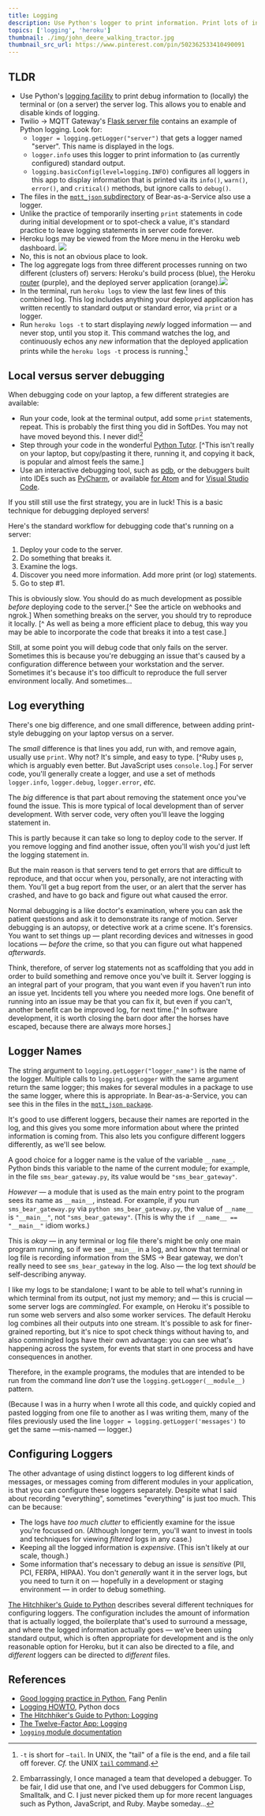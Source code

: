 ```yaml
---
title: Logging
description: Use Python's logger to print information. Print lots of information. How to view logs on Heroku. Kinds of debugging. The similarities and differences between local and server debugging.
topics: ['logging', 'heroku']
thumbnail: ./img/john_deere_walking_tractor.jpg
thumbnail_src_url: https://www.pinterest.com/pin/502362533410490091
---
```


## TLDR

* Use Python's [logging facility](http://docs.python-guide.org/en/latest/writing/logging/) to print debug information to (locally) the terminal or (on a server) the server log. This allows you to enable and disable kinds of logging.
* Twilio → MQTT Gateway's [Flask server file](https://github.com/olin-build/twilio-mqtt-gateway/blob/master/twilio_gateway.py) contains an example of Python logging. Look for:
  *  `logger = logging.getLogger("server")` that gets a logger named "server". This name is displayed in the logs.
  *  `logger.info` uses this logger to print information to (as currently configured) standard output.
  *  `logging.basicConfig(level=logging.INFO)` configures all loggers in this app to display information that is printed via its `info()`, `warn()`, `error()`, and `critical()` methods, but ignore calls to `debug()`.
* The files in the [`mqtt_json` subdirectory](https://github.com/olinlibrary/bear-as-a-service/tree/master/mqtt_json) of Bear-as-a-Service also use a logger.
* Unlike the practice of temporarily inserting `print` statements in code during initial development or to spot-check a value, it's standard practice to leave logging statements in server code forever.
* Heroku logs may be viewed from the More menu in the Heroku web dashboard. ![](../img/heroku-logs-menu-item.png)
* No, this is not an obvious place to look.
* The log aggregate logs from three different processes running on two different (clusters of) servers: Heroku's build process (blue), the Heroku [router](https://devcenter.heroku.com/articles/http-routing) (purple), and the deployed server application (orange).![](../img/heroku-logs-2.png)
* In the terminal, run `heroku logs` to view the last few lines of this combined log. This log includes anything your deployed application has written recently to standard output or standard error, via `print` or a logger.
* Run `heroku logs -t` to start displaying *newly* logged information — and never stop, until you stop it. This command watches the log, and continuously echos any *new* information that the deployed application prints while the `heroku logs -t` process is running.[^1]

## Local versus server debugging

When debugging code on your laptop, a few different strategies are available:

* Run your code, look at the terminal output, add some `print` statements, repeat. This is probably the first thing you did in SoftDes. You may not have moved beyond this. I never did![^2]
* Step through your code in the wonderful [Python Tutor](http://www.pythontutor.com/). [^This isn't really on your laptop, but copy/pasting it there, running it, and copying it back, is popular and almost feels the same.]
* Use an interactive debugging tool, such as [pdb](https://docs.python.org/3/library/pdb.html), or the debuggers built into IDEs such as [PyCharm](https://www.jetbrains.com/pycharm/), or available [for Atom](https://atom.io/packages/python-debugger) and for [Visual Studio Code](https://code.visualstudio.com/docs/python/debugging).

If you still still use the first strategy, you are in luck! This is a basic technique for debugging deployed servers!

Here's the standard workflow for debugging code that's running on a server:

1. Deploy your code to the server.
2. Do something that breaks it.
3. Examine the logs.
4. Discover you need more information. Add more print (or log) statements.
5. Go to step #1.

This is obviously slow. You should do as much development as possible *before* deploying code to the server.[^ See the article on webhooks and ngrok.] When something breaks on the server, you should try to reproduce it locally. [^ As well as being a more efficient place to debug, this way you may be able to incorporate the code that breaks it into a test case.]

Still, at some point you will debug code that only fails on the server. Sometimes this is because you're debugging an issue that's caused by a configuration difference between your workstation and the server. Sometimes it's because it's too difficult to reproduce the full server environment locally. And sometimes…

## Log everything

There's one big difference, and one small difference, between adding print-style debugging on your laptop versus on a server.

The *small* difference is that lines you add, run with, and remove again, usually use `print`. Why not? It's simple, and easy to type. [^Ruby uses `p`, which is arguably even better. But JavaScript uses `console.log`.] For server code, you'll generally create a logger, and use a set of methods `logger.info`, `logger.debug`, `logger.error`, *etc.*

The *big* difference is that part about removing the statement once you've found the issue. This is more typical of local development than of server development. With server code, very often you'll leave the logging statement in.

This is partly because it can take so long to deploy code to the server. If you remove logging and find another issue, often you'll wish you'd just left the logging statement in.

But the main reason is that servers tend to get errors that are difficult to reproduce, and that occur when you, personally, are not interacting with them. You'll get a bug report from the user, or an alert that the server has crashed, and have to go back and figure out what caused the error.

Normal debugging is a like doctor's examination, where you can ask the patient questions and ask it to demonstrate its range of motion. Server debugging is an autopsy, or detective work at a crime scene. It's forensics. You want to set things up — plant recording devices and witnesses in good locations — *before* the crime, so that you can figure out what happened *afterwards*.

Think, therefore, of server log statements not as scaffolding that you add in order to build something and remove once you've built it. Server logging is an integral part of your program, that you want even if you haven't run into an issue yet. Incidents tell you where you needed more logs. One benefit of running into an issue may be that you can fix it, but even if you can't, another benefit can be improved log, for next time.[^ In software development, it is worth closing the barn door after the horses have escaped, because there are always more horses.]

## Logger Names

The string argument to `logging.getLogger("logger_name")` is the name of the logger. Multiple calls to `logging.getLogger` with the same argument return the same logger; this makes for several modules in a package to use the same logger, where this is appropriate. In Bear-as-a-Service, you can see this in the files in the [`mqtt_json package`](https://github.com/olinlibrary/bear-as-a-service/tree/master/mqtt_json).

It's good to use different loggers, because their names are reported in the log, and this gives you some more information about where the printed information is coming from. This also lets you configure different loggers differently, as we'll see below.

A good choice for a logger name is the value of the variable `__name__`. Python binds this variable to the name of the current module; for example, in the file `sms_bear_gateway.py`, its value would be `"sms_bear_gateway"`.

*However* — a module that is used as the main entry point to the program sees its name as `__main__`, instead. For example, if you run `sms_bear_gateway.py` via `python sms_bear_gateway.py`, the value of `__name__` is `"__main__"`, not `"sms_bear_gateway"`. (This is why the `if __name__ == "__main__"` idiom works.)

This is *okay* — in any terminal or log file there's might be only one main program running, so if we see `__main__` in a log, and know that terminal or log file is recording information from the SMS → Bear gateway, we don't really need to see `sms_bear_gateway` in the log. Also — the log text *should* be self-describing anyway.

I like my logs to be standalone; I want to be able to tell what's running in which terminal from its output, not just my memory; and — this is crucial — some server logs are *commingled*. For example, on Heroku it's possible to run some web servers and also some worker services. The default Heroku log combines all their outputs into one stream. It's possible to ask for finer-grained reporting, but it's nice to spot check things without having to, and also commingled logs have their own advantage: you can see what's happening across the system, for events that start in one process and have consequences in another.

Therefore, in the example programs, the modules that are intended to be run from the command line *don't* use the `logging.getLogger(__module__)` pattern.

(Because I was in a hurry when I wrote all this code, and quickly copied and pasted logging from one file to another as I was writing them, many of the files previously used the line `logger = logging.getLogger('messages')` to get the same —mis-named — logger.)

## Configuring Loggers

The other advantage of using distinct loggers to log different kinds of messages, or messages coming from different modules in your application, is that you can configure these loggers separately. Despite what I said about recording "everything", sometimes "everything" is just too much. This can be because:

* The logs have *too much clutter* to efficiently examine for the issue you're focussed on. (Although longer term, you'll want to invest in tools and techniques for viewing *filtered* logs in any case.)
* Keeping all the logged information is *expensive*. (This isn't likely at our scale, though.)
* Some information that's necessary to debug an issue is *sensitive* (PII, PCI, FERPA, HIPAA). You don't *generally* want it in the server logs, but you need to turn it on — hopefully in a development or staging environment — in order to debug something.

[The Hitchhiker's Guide to Python](http://docs.python-guide.org/en/latest/writing/logging/#logging-in-an-application) describes several different techniques for configuring loggers. The configuration includes the amount of information that is actually logged, the boilerplate that's used to surround a message, and where the logged information actually goes — we've been using standard output, which is often appropriate for development and is the only reasonable option for Heroku, but it can also be directed to a file, and *different* loggers can be directed to *different* files.

## References

* [Good logging practice in Python](https://fangpenlin.com/posts/2012/08/26/good-logging-practice-in-python/), Fang Penlin
* [Logging HOWTO](https://docs.python.org/3/howto/logging.html), Python docs
* [The Hitchhiker's Guide to Python: Logging](http://docs.python-guide.org/en/latest/writing/logging/)
* [The Twelve-Factor App: Logging](https://12factor.net/logs)
* [`logging` module documentation](https://docs.python.org/3/library/logging.html)

[^1]: `-t` is short for `—tail`. In UNIX, the "tail" of a file is the end, and a file tail off forever. *Cf.* the UNIX  [`tail` command](https://en.wikipedia.org/wiki/Tail_(Unix)).
[^2]: Embarrassingly, I once managed a team that developed a debugger. To be fair, I did use that one, and I've used debuggers for Common Lisp, Smalltalk, and C. I just never picked them up for more recent languages such as Python, JavaScript, and Ruby. Maybe someday…

